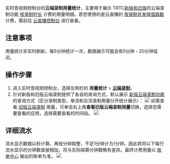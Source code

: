 实时音视频控制台的**云端录制用量统计**，主要用于展示 TRTC[新版和旧版](https://cloud.tencent.com/document/product/647/50768#.E6.96.B0.E7.89.88.E4.BA.91.E7.AB.AF.E5.BD.95.E5.88.B6.E5.8A.9F.E8.83.BD.E8.AF.B4.E6.98.8E)的云端录制功能 [按录制时长](https://cloud.tencent.com/document/product/647/45892) 计费的用量明细。若您使用的是云直播的 [按录制并发峰值路数](https://cloud.tencent.com/document/product/267/52708) 计费，需前往 [云直播控制台](https://console.cloud.tencent.com/live/analysis/bill?tab=record) 进行查看。

## 注意事项
用量统计非实时刷新，每5分钟统计一次，数据展示可能会有5分钟 - 20分钟延迟。

## 操作步骤

1. 进入实时音视频控制台，选择左侧栏的 **用量统计** > **[云端录制](https://console.cloud.tencent.com/trtc/cloudrecord)**。
2. 针对新版和旧版云端录制提供了各自的查询方式，默认展示 [新版云端录制功能](https://cloud.tencent.com/document/product/647/50768#https://cloud.tencent.com/document/product/647/50768#new_record) 的查询方式（区分录制类型，单流和合流录制用量分开统计展示）：
![](https://qcloudimg.tencent-cloud.cn/raw/2f7f975e9c414b6b8d018a538cec4fed.png)
如需查看 [旧版云端录制](https://cloud.tencent.com/document/product/647/50768#.E6.97.A7.E7.89.88.E4.BA.91.E7.AB.AF.E5.BD.95.E5.88.B6.E5.8A.9F.E8.83.BD.E8.AF.B4.E6.98.8E) 用量，可单击右上角**查看旧版云端录制用量**切换，选择您需要查看的应用，选择需要查看的时间段。
![](https://qcloudimg.tencent-cloud.cn/raw/1f128cd6677225cb9f1e363785710d2b.png)


## 详细流水
流水显示数据以秒计算，再按分钟取整，不足1分钟计为1分钟。因此若将以下每行流水显示的分钟数直接相加，将与实际结算分钟数略有差异。最终计费用量以 [账单中心](https://console.cloud.tencent.com/expense/bill/download) 输出的账单为准。
![](https://main.qcloudimg.com/raw/744654b5cf80224b02e16effe7352f60.png)
